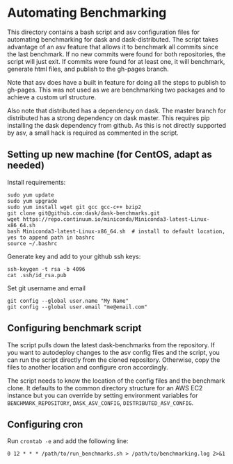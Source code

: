 # Automating Benchmarking

This directory contains a bash script and asv configuration files for automating benchmarking for dask and dask-distributed. The script takes advantage of an asv feature that allows it to benchmark all commits since the last benchmark. If no new commits were found for both repositories, the script will just exit. If commits were found for at least one, it will benchmark, generate html files, and publish to the gh-pages branch. 

Note that asv does have a built in feature for doing all the steps to publish to gh-pages. This was not used as we are benchmarking two packages and to achieve a custom url structure.

Also note that distributed has a dependency on dask. The master branch for distributed has a strong dependency on dask master. This requires pip installing the dask dependency from github. As this is not directly supported by asv, a small hack is required as commented in the script.

## Setting up new machine (for CentOS, adapt as needed)

Install requirements:

```
sudo yum update
sudo yum upgrade
sudo yum install wget git gcc gcc-c++ bzip2
git clone git@github.com:dask/dask-benchmarks.git
wget https://repo.continuum.io/miniconda/Miniconda3-latest-Linux-x86_64.sh
bash Miniconda3-latest-Linux-x86_64.sh  # install to default location, yes to append path in bashrc
source ~/.bashrc
```

Generate key and add to your github ssh keys:

```
ssh-keygen -t rsa -b 4096
cat .ssh/id_rsa.pub
```

Set git username and email

```
git config --global user.name "My Name"
git config --global user.email "me@email.com"
```

## Configuring benchmark script

The script pulls down the latest dask-benchmarks from the repository. If you want to autodeploy changes to the asv config files and the script, you can run the script directly from the cloned repository. Otherwise, copy the files to another location and configure cron accordingly.

The script needs to know the location of the config files and the benchmark clone. It defaults to the common directory structure for an AWS EC2 instance but you can override by setting environment variables for `BENCHMARK_REPOSITORY`, `DASK_ASV_CONFIG`, `DISTRIBUTED_ASV_CONFIG`.

## Configuring cron

Run `crontab -e` and add the following line:

```
0 12 * * * /path/to/run_benchmarks.sh > /path/to/benchmarking.log 2>&1
```

